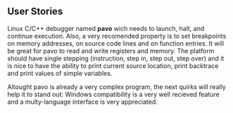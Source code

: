 User Stories
---

Linux C/C++ debugger named **pavo** wich needs to launch, halt, and continue execution. Also, a very recomended property is to 
set breakpoints on memory addresses, on source code lines and on function entries. It will be great for pavo to read and write registers
and memory. The platform should have single stepping (instruction, step in, step out, step over) and it is nice to have the ability to
print current source location, print backtrace and print values of simple variables.

Altought pavo is already a very complex program, the next quirks will really help it to stand out: Windows compatibility is a very well
recieved feature and a multy-language interface is very appreciated.
